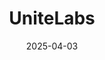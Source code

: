 ---  
layout: startup_page  
title: "UniteLabs"  
id: "unitelabs.io"  
permalink: "/unitelabsunitelabs.io04032025/"  
website: "https://unitelabs.io/"  
funding_round: "Pre-Seed"  
funding_amount: "€2.77M"  
investors: "NAP (formerly Cavalry Ventures), PUSH, Acurio Ventures, OMA Business Angels, LANA Ventures"  
about: "UniteLabs is a German startup developing a platform that automates lab processes in biotechnology by connecting and standardizing lab instruments, making them cloud-compatible. This platform simplifies device control, enables real-time data accessibility, and facilitates AI integration in drug discovery and biotech innovation."  
markets: "Biotechnology, Lab Automation, AI"  
hq: "Munich, Bavaria, Germany"  
founded_year: "2017"  
linkedin: "https://www.linkedin.com/company/unitelabs/"  
twitter: "https://twitter.com/unitelabs_"  
instagram: ""  
facebook: ""  
crunchbase: ""  
pitchbook: "https://pitchbook.com/profiles/company/228781-54"  

date_display: "03-Apr-2025"  
date: "2025-04-03"

# SEO Optimization  
meta_title: "UniteLabs - Pre-Seed Funding (€2.77M)"  
meta_description: "UniteLabs, UniteLabs is a German startup developing a platform that automates lab processes in biotechnology by connecting and standardizing lab instruments, mak..."  
meta_keywords: "UniteLabs, Biotechnology, Lab Automation, AI, Pre-Seed funding"  
canonical_url: "https://startup.projectstartups.com/unitelabsunitelabs.io04032025/"  
---